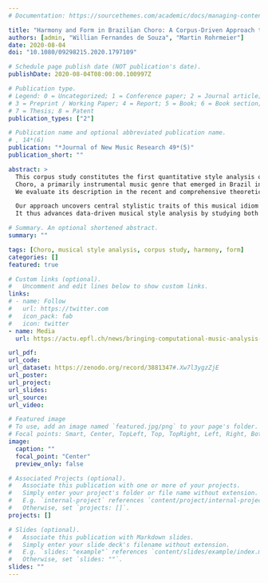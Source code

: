 ```yaml
---
# Documentation: https://sourcethemes.com/academic/docs/managing-content/

title: "Harmony and Form in Brazilian Choro: A Corpus-Driven Approach to Musical Style Analysis"
authors: [admin, "Willian Fernandes de Souza", "Martin Rohrmeier"]
date: 2020-08-04
doi: "10.1080/09298215.2020.1797109"

# Schedule page publish date (NOT publication's date).
publishDate: 2020-08-04T08:00:00.100997Z

# Publication type.
# Legend: 0 = Uncategorized; 1 = Conference paper; 2 = Journal article;
# 3 = Preprint / Working Paper; 4 = Report; 5 = Book; 6 = Book section;
# 7 = Thesis; 8 = Patent
publication_types: ["2"]

# Publication name and optional abbreviated publication name.
# , 14*(6)
publication: "*Journal of New Music Research 49*(5)" 
publication_short: ""

abstract: >
  This corpus study constitutes the first quantitative style analysis of
  Choro, a primarily instrumental music genre that emerged in Brazil in the second half of the 19th century. 
  We evaluate its description in the recent and comprehensive theoretical work *A estrutura do Choro* (Almada, 2006) by analyzing a set of representative pieces from the *Choro Songbook* (Chediak, 2009, 2011a,b), a central reference for this genre. We digitized this resource by transcribing the chord symbols and formal structure of all 295 pieces, and publish it as the freely available *Choro Songbook Corpus*.

  Our approach uncovers central stylistic traits of this musical idiom on empirical grounds.
  It thus advances data-driven musical style analysis by studying both harmony and form in a musical genre that lies outside the traditional canon. 

# Summary. An optional shortened abstract.
summary: ""

tags: [Choro, musical style analysis, corpus study, harmony, form]
categories: []
featured: true

# Custom links (optional).
#   Uncomment and edit lines below to show custom links.
links:
# - name: Follow
#   url: https://twitter.com
#   icon_pack: fab
#   icon: twitter
- name: Media
  url: https://actu.epfl.ch/news/bringing-computational-music-analysis-beyond-the-t/

url_pdf: 
url_code:
url_dataset: https://zenodo.org/record/3881347#.Xw7l3ygzZjE
url_poster:
url_project:
url_slides:
url_source:
url_video: 

# Featured image
# To use, add an image named `featured.jpg/png` to your page's folder.
# Focal points: Smart, Center, TopLeft, Top, TopRight, Left, Right, BottomLeft, Bottom, BottomRight.
image:
  caption: ""
  focal_point: "Center"
  preview_only: false

# Associated Projects (optional).
#   Associate this publication with one or more of your projects.
#   Simply enter your project's folder or file name without extension.
#   E.g. `internal-project` references `content/project/internal-project/index.md`.
#   Otherwise, set `projects: []`.
projects: []

# Slides (optional).
#   Associate this publication with Markdown slides.
#   Simply enter your slide deck's filename without extension.
#   E.g. `slides: "example"` references `content/slides/example/index.md`.
#   Otherwise, set `slides: ""`.
slides: ""
---
```

